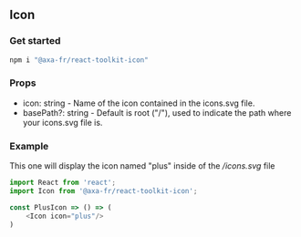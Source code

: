 ## Icon

### Get started

```sh
npm i "@axa-fr/react-toolkit-icon"
```

### Props

* icon: string - Name of the icon contained in the icons.svg file.
* basePath?: string - Default is root ("/"), used to indicate the path where your icons.svg file is.

### Example

This one will display the icon named "plus" inside of the */icons.svg* file

```javascript
import React from 'react';
import Icon from '@axa-fr/react-toolkit-icon';

const PlusIcon => () => (
    <Icon icon="plus"/>
)
```